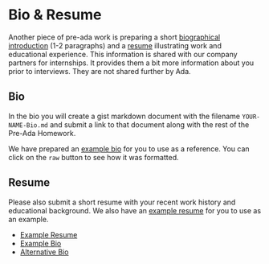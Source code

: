 # Bio & Resume

Another piece of pre-ada work is preparing a short [biographical introduction](https://www.indeed.com/career-advice/resumes-cover-letters/write-a-personal-bio-that-draws-attention) (1-2 paragraphs) and a [resume](https://www.indeed.com/career-advice/resumes-cover-letters/what-makes-a-good-resume) illustrating work and educational experience.  This information is shared with our company partners for internships.  It provides them a bit more information about you prior to interviews.  They are not shared further by Ada.

## Bio

In the bio you will create a gist markdown document with the filename `YOUR-NAME-Bio.md` and submit a link to that document along with the rest of the Pre-Ada Homework.

We have prepared an [example bio](example-bio.md) for you to use as a reference.  You can click on the `raw` button to see how it was formatted.

## Resume

Please also submit a short resume with your recent work history and educational background.  We also have an [example resume](example-resume.md) for you to use as an example. 

- [Example Resume](example-resume.md)
- [Example Bio](example-bio.md)
- [Alternative Bio](alternative-bio.md)
